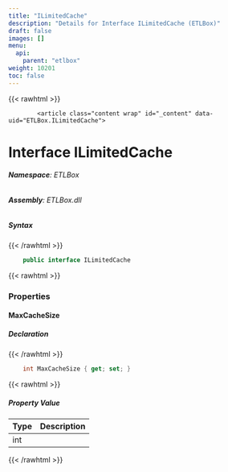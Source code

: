 ```yaml
---
title: "ILimitedCache"
description: "Details for Interface ILimitedCache (ETLBox)"
draft: false
images: []
menu:
  api:
    parent: "etlbox"
weight: 10201
toc: false
---
```


{{< rawhtml >}}

            <article class="content wrap" id="_content" data-uid="ETLBox.ILimitedCache">
  <h1 id="ETLBox_ILimitedCache" data-uid="ETLBox.ILimitedCache" class="text-break">Interface ILimitedCache
</h1>
  <div class="markdown level0 summary"></div>
  <div class="markdown level0 conceptual"></div>
<h6><strong>Namespace</strong>: ETLBox</h6>
  <h6><strong>Assembly</strong>: ETLBox.dll</h6>
  <h5 id="ETLBox_ILimitedCache_syntax">Syntax</h5>
{{< /rawhtml >}}

```C#
    public interface ILimitedCache
```

{{< rawhtml >}}
  <h3 id="properties">Properties
</h3>
  <a id="ETLBox_ILimitedCache_MaxCacheSize_" data-uid="ETLBox.ILimitedCache.MaxCacheSize*"></a>
  <h4 id="ETLBox_ILimitedCache_MaxCacheSize" data-uid="ETLBox.ILimitedCache.MaxCacheSize">MaxCacheSize</h4>
  <div class="markdown level1 summary"></div>
  <div class="markdown level1 conceptual"></div>
  <h5 class="declaration">Declaration</h5>
{{< /rawhtml >}}

```C#
    int MaxCacheSize { get; set; }
```

{{< rawhtml >}}
  <h5 class="propertyValue">Property Value</h5>
  <table class="table table-bordered table-striped table-condensed">
    <thead>
      <tr>
        <th>Type</th>
        <th>Description</th>
      </tr>
    </thead>
    <tbody>
      <tr>
        <td><span class="xref">int</span></td>
        <td></td>
      </tr>
    </tbody>
  </table>

{{< /rawhtml >}}
